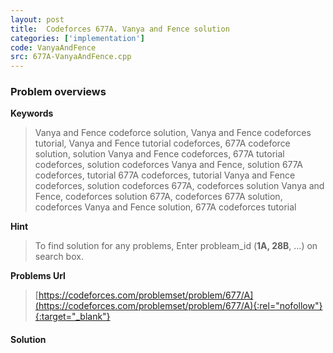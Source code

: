 ```yaml
---
layout: post
title:  Codeforces 677A. Vanya and Fence solution
categories: ['implementation']
code: VanyaAndFence
src: 677A-VanyaAndFence.cpp
---
```

### **Problem overviews**

**Keywords**
> Vanya and Fence codeforce solution, Vanya and Fence codeforces tutorial, Vanya and Fence tutorial codeforces, 677A codeforce solution, solution Vanya and Fence codeforces, 677A tutorial codeforces, solution codeforces Vanya and Fence, solution 677A codeforces, tutorial 677A codeforces, tutorial Vanya and Fence codeforces, solution codeforces 677A, codeforces solution Vanya and Fence, codeforces solution 677A, codeforces 677A solution, codeforces Vanya and Fence solution, 677A codeforces tutorial

**Hint**
> To find solution for any problems, Enter probleam_id (**1A, 28B**, ...) on search box. 

**Problems Url**
> [https://codeforces.com/problemset/problem/677/A](https://codeforces.com/problemset/problem/677/A){:rel="nofollow"}{:target="_blank"}

#### **Solution**



